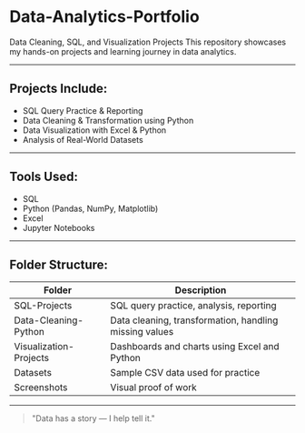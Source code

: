 # Data-Analytics-Portfolio
Data Cleaning, SQL, and Visualization Projects
This repository showcases my hands-on projects and learning journey in data analytics.

---

## Projects Include:
- SQL Query Practice & Reporting  
- Data Cleaning & Transformation using Python  
- Data Visualization with Excel & Python  
- Analysis of Real-World Datasets  

---

## Tools Used:
- SQL  
- Python (Pandas, NumPy, Matplotlib)  
- Excel  
- Jupyter Notebooks  

---

## Folder Structure:
| Folder | Description |
|--------|-------------|
| SQL-Projects | SQL query practice, analysis, reporting |
| Data-Cleaning-Python | Data cleaning, transformation, handling missing values |
| Visualization-Projects | Dashboards and charts using Excel and Python |
| Datasets | Sample CSV data used for practice |
| Screenshots | Visual proof of work |

---

> "Data has a story — I help tell it."
